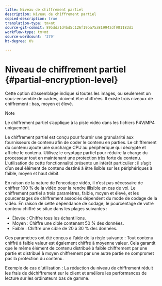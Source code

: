 ```yaml
---
title: Niveau de chiffrement partiel
description: Niveau de chiffrement partiel
copied-description: true
translation-type: tm+mt
source-git-commit: 89bdda1d4bd5c126f19ba75a819942df901183d1
workflow-type: tm+mt
source-wordcount: '279'
ht-degree: 0%

---
```



# Niveau de chiffrement partiel {#partial-encryption-level}

Cette option d’assemblage indique si toutes les images, ou seulement un sous-ensemble de cadres, doivent être chiffrées. Il existe trois niveaux de chiffrement : bas, moyen et élevé.

>[!NOTE]
>
>Le chiffrement partiel s’applique à la piste vidéo dans les fichiers F4V/MP4 uniquement.

Le chiffrement partiel est conçu pour fournir une granularité aux fournisseurs de contenu afin de coder le contenu en parties. Le chiffrement du contenu ajoute une surcharge CPU au périphérique qui décrypte et affiche le contenu. Utilisez le cryptage partiel pour réduire la charge du processeur tout en maintenant une protection très forte du contenu. L’utilisation de cette fonctionnalité présente un intérêt particulier : il s’agit d’un seul élément de contenu destiné à être lisible sur les périphériques à faible, moyen et haut débit.

En raison de la nature de l’encodage vidéo, il n’est pas nécessaire de chiffrer 100 % de la vidéo pour la rendre illisible en cas de vol. Le chiffrement partiel a trois paramètres, faible, moyen et élevé, et les pourcentages de chiffrement associés dépendent du mode de codage de la vidéo. En raison de cette dépendance de codage, le pourcentage de votre contenu chiffré se situe dans les plages suivantes :

* Élevée : Chiffre tous les échantillons.
* Moyen : Chiffre une cible contenant 50 % des données.
* Faible : Chiffre une cible de 20 à 30 % des données.

Ces paramètres ont été conçus à l’aide de la règle suivante : Tout contenu chiffré à faible valeur est également chiffré à moyenne valeur. Cela garantit que le même élément de contenu distribué à faible chiffrement par une partie et distribué à moyen chiffrement par une autre partie ne compromet pas la protection du contenu.

Exemple de cas d’utilisation : La réduction du niveau de chiffrement réduit les frais de déchiffrement sur le client et améliore les performances de lecture sur les ordinateurs bas de gamme.
